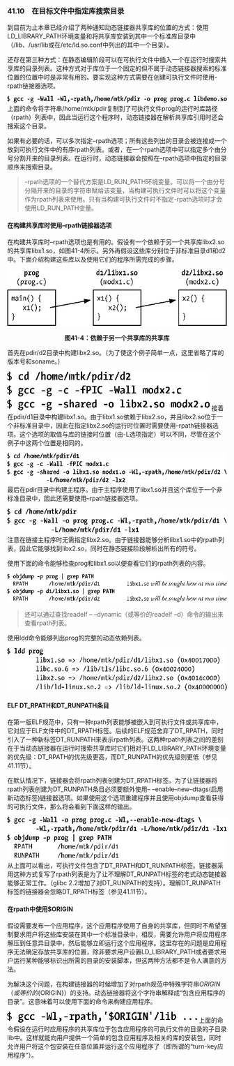 ### 41.10　在目标文件中指定库搜索目录

到目前为止本章已经介绍了两种通知动态链接器共享库的位置的方式：使用LD_LIBRARY_PATH环境变量和将共享库安装到其中一个标准库目录中（/lib、/usr/lib或在/etc/ld.so.conf中列出的其中一个目录）。

还存在第三种方式：在静态编辑阶段可以在可执行文件中插入一个在运行时搜索共享库的目录列表。这种方式对于库位于一个固定的但不属于动态链接器搜索的标准位置的位置中时是非常有用的。要实现这种方式需要在创建可执行文件时使用-rpath链接器选项。



![1063.png](../images/1063.png)
上面的命令将字符串/home/mtk/pdir复制到了可执行文件prog的运行时库路径（rpath）列表中，因此当运行这个程序时，动态链接器在解析共享库引用时还会搜索这个目录。

如果有必要的话，可以多次指定–rpath选项；所有这些列出的目录会被连接成一个放到可执行文件中的有序rpath列表。或者，在一个rpath选项中可以指定多个由分号分割开来的目录列表。在运行时，动态链接器会按照在–rpath选项中指定的目录顺序来搜索目录。

> -rpath选项的一个替代方案是LD_RUN_PATH环境变量。可以将一个由分号分隔开来的目录的字符串赋给该变量，当构建可执行文件时可以将这个变量作为rpath列表来使用。只有当构建可执行文件时不指定-rpath选项时才会使用LD_RUN_PATH变量。

#### 在构建共享库时使用–rpath链接器选项

在构建共享库时–rpath选项也是有用的。假设有一个依赖于另一个共享库libx2.so的共享库libx1.so，如图41-4所示。另外再假设这些库分别位于非标准目录d1和d2中。下面介绍构建这些库以及使用它们的程序所需完成的步骤。

![1064.png](../images/1064.png)
<center class="my_markdown"><b class="my_markdown">图41-4：依赖于另一个共享库的共享库</b></center>

首先在pdir/d2目录中构建libx2.so。（为了使这个例子简单一点，这里省略了库的版本号和soname。）



![1065.png](../images/1065.png)
接着在pdir/d1目录中构建libx1.so。由于libx1.so依赖于libx2.so，并且libx2.so位于一个非标准目录中，因此在指定libx2.so的运行时位置时需要使用–rpath链接器选项。这个选项的取值与库的链接时位置（由-L选项指定）可以不同，尽管在这个例子中这两个位置是相同的。



![1066.png](../images/1066.png)
最后在pdir目录中构建主程序。由于主程序使用了libx1.so并且这个库位于一个非标准目录中，因此还需要使用–rpath链接器选项。



![1067.png](../images/1067.png)
注意在链接主程序时无需指定libx2.so。由于链接器能够分析libx1.so中的rpath列表，因此它能够找到libx2.so，同时在静态链接阶段解析出所有的符号。

使用下面的命令能够检查prog和libx1.so以便查看它们的rpath列表的内容。



![1068.png](../images/1068.png)
> 还可以通过查找readelf – –dynamic（或等价的readelf –d）命令的输出来查看rpath列表。

使用ldd命令能够列出prog的完整的动态依赖列表。



![1069.png](../images/1069.png)
#### ELF DT_RPATH和DT_RUNPATH条目

在第一版ELF规范中，只有一种rpath列表能够被嵌入到可执行文件或共享库中，它对应于ELF文件中的DT_RPATH标签。后续的ELF规范舍弃了DT_RPATH，同时引入了一种新标签DT_RUNPATH来表示rpath列表。这两种rpath列表之间的差别在于当动态链接器在运行时搜索共享库时它们相对于LD_LIBRARY_PATH环境变量的优先级：DT_RPATH的优先级更高，而DT_RUNPATH的优先级则更低（参见41.11节）。

在默认情况下，链接器会将rpath列表创建为DT_RPATH标签。为了让链接器将rpath列表创建为DT_RUNPATH条目必须要额外使用– –enable–new–dtags(启用新动态标签)链接器选项。如果使用这个选项重建程序并且使用objdump查看获得的可执行文件，那么将会看到下面这样的输出。



![1070.png](../images/1070.png)
从上面可以看出，可执行文件包含了DT_RPATH和DT_RUNPATH标签。链接器采用这种方式复写了rpath列表是为了让不理解DT_RUNPATH标签的老式动态链接器能够正常工作。（glibc 2.2增加了对DT_RUNPATH的支持）。理解DT_RUNPATH标签的链接器会忽略DT_RPATH标签（参见41.11节）。

#### 在rpath中使用$ORIGIN

假设需要发布一个应用程序，这个应用程序使用了自身的共享库，但同时不希望强制要求用户将这些库安装在其中一个标准目录中，相反，需要允许用户将应用程序解压到任意异目录中，然后能够立即运行这个应用程序。这里存在的问题是应用程序无法确定存放共享库的位置，除非要求用户设置LD_LIBRARY_PATH或者要求用户运行某种能够标识出所需的目录的安装脚本，但这两种方法都不是令人满意的方法。

为解决这个问题，在构建链接器的时候增加了对rpath规范中特殊字符串$ORIGIN（或等价的${ORIGIN}）的支持。动态链接器将这个字符串解释成“包含应用程序的目录”。这意味着可以使用下面的命令来构建应用程序。



![1071.png](../images/1071.png)
上面的命令假设在运行时应用程序的共享库位于包含应用程序的可执行文件的目录的子目录lib中。这样就能向用户提供一个简单的包含应用程序及相关的库的安装包，同时允许用户将这个包安装在任意位置并运行这个应用程序了（即所谓的“turn-key应用程序”）。

